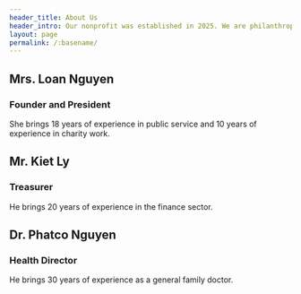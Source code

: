 ```yaml
---
header_title: About Us
header_intro: Our nonprofit was established in 2025. We are philanthropists looking to give back to impoverished communities and commit to good deeds in the world.
layout: page
permalink: /:basename/
---
```

## Mrs. Loan Nguyen
### Founder and President
She brings 18 years of experience in public service and 10 years of experience in charity work.

## Mr. Kiet Ly
### Treasurer
He brings 20 years of experience in the finance sector.

## Dr. Phatco Nguyen
### Health Director
He brings 30 years of experience as a general family doctor.